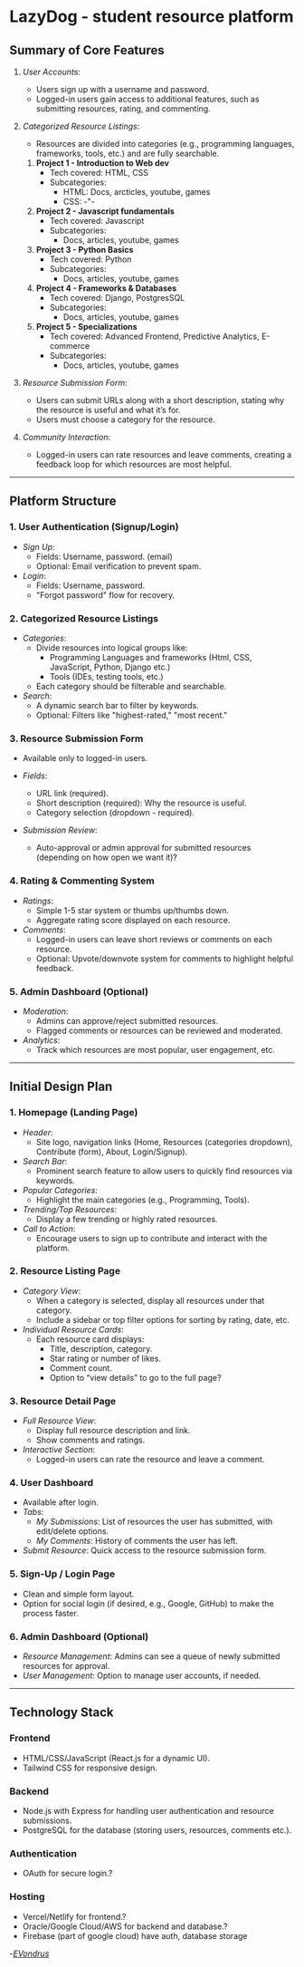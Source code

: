 # LazyDog - student resource platform

## Summary of Core Features

1. _User Accounts_:

   - Users sign up with a username and password.
   - Logged-in users gain access to additional features, such as submitting resources, rating, and commenting.

2. _Categorized Resource Listings_:

   - Resources are divided into categories (e.g., programming languages, frameworks, tools, etc.) and are fully searchable.

   1. **Project 1 - Introduction to Web dev**
      - Tech covered: HTML, CSS
      - Subcategories:
        - HTML: Docs, arcticles, youtube, games
        - CSS: -"-
   2. **Project 2 - Javascript fundamentals**
      - Tech covered: Javascript
      - Subcategories:
        - Docs, articles, youtube, games
   3. **Project 3 - Python Basics**
      - Tech covered: Python
      - Subcategories:
        - Docs, articles, youtube, games
   4. **Project 4 - Frameworks & Databases**
      - Tech covered: Django, PostgresSQL
      - Subcategories:
        - Docs, articles, youtube, games
   5. **Project 5 - Specializations**
      - Tech covered: Advanced Frontend, Predictive Analytics, E-commerce
      - Subcategories:
        - Docs, articles, youtube, games

3. _Resource Submission Form_:
   - Users can submit URLs along with a short description, stating why the resource is useful and what it’s for.
   - Users must choose a category for the resource.

4. _Community Interaction_:
   - Logged-in users can rate resources and leave comments, creating a feedback loop for which resources are most helpful.

---

## Platform Structure

### 1. User Authentication (Signup/Login)

- _Sign Up_:
  - Fields: Username, password. (email)
  - Optional: Email verification to prevent spam.
- _Login_:
  - Fields: Username, password.
  - "Forgot password" flow for recovery.

### 2. Categorized Resource Listings

- _Categories_:
  - Divide resources into logical groups like:
    - Programming Languages and frameworks (Html, CSS, JavaScript, Python, Django etc.)
    - Tools (IDEs, testing tools, etc.)
  - Each category should be filterable and searchable.
- _Search_:
  - A dynamic search bar to filter by keywords.
  - Optional: Filters like "highest-rated," "most recent."

### 3. Resource Submission Form

- Available only to logged-in users.
- _Fields_:

  - URL link (required).
  - Short description (required): Why the resource is useful.
  - Category selection (dropdown - required).

- _Submission Review_:
  - Auto-approval or admin approval for submitted resources (depending on how open we want it)?

### 4. Rating & Commenting System

- _Ratings_:
  - Simple 1-5 star system or thumbs up/thumbs down.
  - Aggregate rating score displayed on each resource.
- _Comments_:
  - Logged-in users can leave short reviews or comments on each resource.
  - Optional: Upvote/downvote system for comments to highlight helpful feedback.

### 5. Admin Dashboard (Optional)

- _Moderation_:
  - Admins can approve/reject submitted resources.
  - Flagged comments or resources can be reviewed and moderated.
- _Analytics_:
  - Track which resources are most popular, user engagement, etc.

---

## Initial Design Plan

### 1. Homepage (Landing Page)

- _Header_:
  - Site logo, navigation links (Home, Resources (categories dropdown), Contribute (form), About, Login/Signup).
- _Search Bar_:
  - Prominent search feature to allow users to quickly find resources via keywords.
- _Popular Categories_:
  - Highlight the main categories (e.g., Programming, Tools).
- _Trending/Top Resources_:
  - Display a few trending or highly rated resources.
- _Call to Action_:
  - Encourage users to sign up to contribute and interact with the platform.

### 2. Resource Listing Page

- _Category View_:
  - When a category is selected, display all resources under that category.
  - Include a sidebar or top filter options for sorting by rating, date, etc.
- _Individual Resource Cards_:
  - Each resource card displays:
    - Title, description, category.
    - Star rating or number of likes.
    - Comment count.
    - Option to “view details” to go to the full page?

### 3. Resource Detail Page

- _Full Resource View_:
  - Display full resource description and link.
  - Show comments and ratings.
- _Interactive Section_:
  - Logged-in users can rate the resource and leave a comment.

### 4. User Dashboard

- Available after login.
- _Tabs_:
  - _My Submissions_: List of resources the user has submitted, with edit/delete options.
  - _My Comments_: History of comments the user has left.
- _Submit Resource_: Quick access to the resource submission form.

### 5. Sign-Up / Login Page

- Clean and simple form layout.
- Option for social login (if desired, e.g., Google, GitHub) to make the process faster.

### 6. Admin Dashboard (Optional)

- _Resource Management_: Admins can see a queue of newly submitted resources for approval.
- _User Management_: Option to manage user accounts, if needed.

---

## Technology Stack

### Frontend

- HTML/CSS/JavaScript (React.js for a dynamic UI).
- Tailwind CSS for responsive design.

### Backend

- Node.js with Express for handling user authentication and resource submissions.
- PostgreSQL for the database (storing users, resources, comments etc.).

### Authentication

- OAuth for secure login.?

### Hosting

- Vercel/Netlify for frontend.?
- Oracle/Google Cloud/AWS for backend and database.?
- Firebase (part of google cloud) have auth, database storage

-*[EVondrus](https://github.com/EVondrus)*